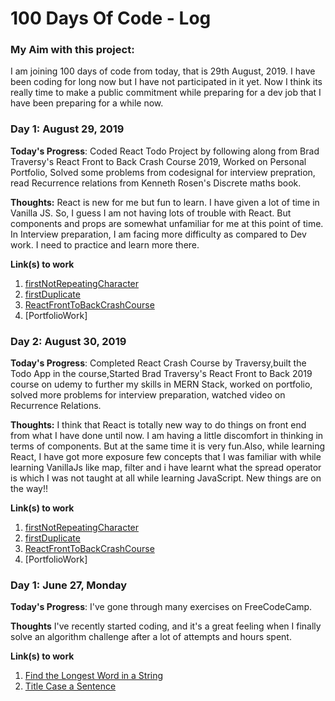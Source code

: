 # 100 Days Of Code - Log

### My Aim with this project:
I am joining 100 days of code from today, that is 29th August, 2019. I have been coding for long now but I have not participated in
it yet. Now I think its really time to make a public commitment while preparing for a dev job that I have been preparing for a while now.

### Day 1: August 29, 2019

**Today's Progress**: Coded React Todo Project by following along from Brad Traversy's React Front to Back Crash Course 2019, Worked on Personal Portfolio, Solved some problems from codesignal for interview prepration, read Recurrence relations from Kenneth Rosen's Discrete maths book.

**Thoughts:** React is new for me but fun to learn. I have given a lot of time in Vanilla JS. So, I guess I am not having lots of trouble with React. But components and props are somewhat unfamiliar for me at this point of time. In Interview preparation, I am facing more difficulty as compared to Dev work. I need to practice and learn more there.

**Link(s) to work**
1. [firstNotRepeatingCharacter](https://app.codesignal.com/interview-practice/task/uX5iLwhc6L5ckSyNC)
2. [firstDuplicate](https://app.codesignal.com/interview-practice/task/pMvymcahZ8dY4g75q)
3. [ReactFrontToBackCrashCourse](https://github.com/shishirjha/ReactCrashCourse)
4. [PortfolioWork]

### Day 2: August 30, 2019

**Today's Progress**: Completed React Crash Course by Traversy,built the Todo App in the course,Started Brad Traversy's React Front to Back 2019 course on udemy to further my skills in MERN Stack, worked on portfolio, solved more problems for interview preparation, watched video on Recurrence Relations.

**Thoughts:** I think that React is totally new way to do things on front end from what I have done until now. I am having a little discomfort in thinking in terms of components. But at the same time it is very fun.Also, while learning React, I have got more exposure few concepts that I was familiar with while learning VanillaJs like map, filter and i have learnt what the spread operator is which I was not taught at all while learning JavaScript. New things are on the way!!

**Link(s) to work**
1. [firstNotRepeatingCharacter](https://app.codesignal.com/interview-practice/task/uX5iLwhc6L5ckSyNC)
2. [firstDuplicate](https://app.codesignal.com/interview-practice/task/pMvymcahZ8dY4g75q)
3. [ReactFrontToBackCrashCourse](https://github.com/shishirjha/ReactCrashCourse)
4. [PortfolioWork]


### Day 1: June 27, Monday

**Today's Progress**: I've gone through many exercises on FreeCodeCamp.

**Thoughts** I've recently started coding, and it's a great feeling when I finally solve an algorithm challenge after a lot of attempts and hours spent.

**Link(s) to work**
1. [Find the Longest Word in a String](https://www.freecodecamp.com/challenges/find-the-longest-word-in-a-string)
2. [Title Case a Sentence](https://www.freecodecamp.com/challenges/title-case-a-sentence)
